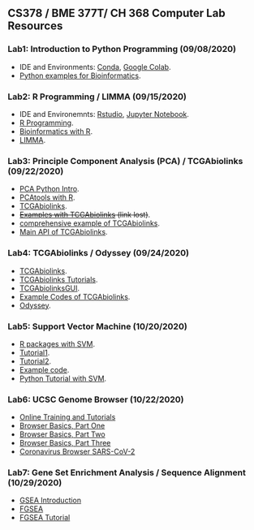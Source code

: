 ## CS378 / BME 377T/ CH 368 Computer Lab Resources

### Lab1: Introduction to Python Programming (09/08/2020)
- IDE and Environments: [Conda](https://www.anaconda.com/), [Google Colab](https://colab.research.google.com/notebooks/intro.ipynb).
- [Python examples for Bioinformatics](http://hplgit.github.io/bioinf-py/doc/pub/html/index.html).


### Lab2: R Programming / LIMMA (09/15/2020)
- IDE and Environemnts: [Rstudio](https://rstudio.com/), [Jupyter Notebook](https://docs.anaconda.com/anaconda/navigator/tutorials/r-lang/).
- [R Programming](https://girke.bioinformatics.ucr.edu/GEN242/mydoc_Programming_in_R_01.html).
- [Bioinformatics with R](https://www.r-bloggers.com/2017/01/bioinformatics-tutorial-with-exercises-in-r-part-1/).
- [LIMMA](https://ucdavis-bioinformatics-training.github.io/2018-June-RNA-Seq-Workshop/thursday/DE.html).

### Lab3: Principle Component Analysis (PCA) / TCGAbiolinks (09/22/2020)
- [PCA Python Intro](https://towardsdatascience.com/introduction-to-principle-component-analysis-d705d27b88b6).
- [PCAtools with R](https://github.com/kevinblighe/PCAtools).
- [TCGAbiolinks](https://github.com/BioinformaticsFMRP/TCGAbiolinks).
- ~~[Examples with TCGAbiolinks](http://bioinformaticsfmrp.github.io/TCGAbiolinks/casestudy.html) (link lost)~~.
- [comprehensive example of TCGAbiolinks](https://rdrr.io/bioc/TCGAbiolinks/). 
- [Main API of TCGAbiolinks](https://bioc.ism.ac.jp/packages/3.2/bioc/vignettes/TCGAbiolinks/inst/doc/tcgaBiolinks.html).


### Lab4: TCGAbiolinks / Odyssey (09/24/2020)
- [TCGAbiolinks](https://github.com/BioinformaticsFMRP/TCGAbiolinks). 
- [TCGAbiolinks Tutorials](https://rdrr.io/bioc/TCGAbiolinks/).
- [TCGAbiolinksGUI](https://rdrr.io/bioc/TCGAbiolinks/f/vignettes/gui.Rmd).
- [Example Codes of TCGAbiolinks](./example_codes/TCGAbiolinks_example_codes.R).
- [Odyssey](https://github.com/Orion1618/Odyssey).


### Lab5: Support Vector Machine (10/20/2020)
- [R packages with SVM](https://rdrr.io/rforge/e1071/man/svm.html).
- [Tutorial1](https://rdrr.io/rforge/e1071/f/inst/doc/svminternals.pdf).
- [Tutorial2](https://rdrr.io/rforge/e1071/f/inst/doc/svmdoc.pdf).
- [Example code](./example_codes/svm_tutorial.R).
- [Python Tutorial with SVM](https://scikit-learn.org/stable/modules/svm.html).


### Lab6: UCSC Genome Browser (10/22/2020)
- [Online Training and Tutorials](http://genome.ucsc.edu/training/)
- [Browser Basics, Part One](https://www.youtube.com/watch?v=NBDMNv2KFik&feature=youtu.be&list=UUQnUJepyNOw0p8s2otX4RYQ)
- [Browser Basics, Part Two](https://www.youtube.com/watch?v=cYys5iXN0NY&feature=youtu.be&list=UUQnUJepyNOw0p8s2otX4RYQ)
- [Browser Basics, Part Three](https://www.youtube.com/watch?v=I25Q136d6NU&feature=youtu.be&list=UUQnUJepyNOw0p8s2otX4RYQ)
- [Coronavirus Browser SARS-CoV-2](https://www.youtube.com/watch?v=Ee6h0xyZDOM&feature=youtu.be&list=UUQnUJepyNOw0p8s2otX4RYQ)


### Lab7: Gene Set Enrichment Analysis / Sequence Alignment (10/29/2020)
- [GSEA Introduction](https://www.youtube.com/watch?v=KY6SS4vRchY)
- [FGSEA](https://github.com/ctlab/fgsea)
- [FGSEA Tutorial](http://bioconductor.org/packages/devel/bioc/vignettes/fgsea/inst/doc/fgsea-tutorial.html)

